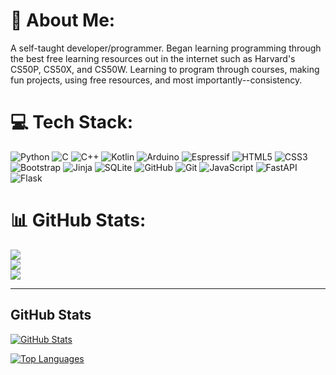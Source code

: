 # 💫 About Me:
A self-taught developer/programmer. Began learning programming through the best free learning resources out in the internet such as Harvard's CS50P, CS50X, and CS50W. Learning to program through courses, making fun projects, using free resources, and most importantly--consistency.


# 💻 Tech Stack:
![Python](https://img.shields.io/badge/python-3670A0?style=for-the-badge&logo=python&logoColor=ffdd54) ![C](https://img.shields.io/badge/c-%2300599C.svg?style=for-the-badge&logo=c&logoColor=white) ![C++](https://img.shields.io/badge/c++-%2300599C.svg?style=for-the-badge&logo=c%2B%2B&logoColor=white) ![Kotlin](https://img.shields.io/badge/kotlin-%237F52FF.svg?style=for-the-badge&logo=kotlin&logoColor=white) ![Arduino](https://img.shields.io/badge/-Arduino-00979D?style=for-the-badge&logo=Arduino&logoColor=white) ![Espressif](https://img.shields.io/badge/espressif-E7352C.svg?style=for-the-badge&logo=espressif&logoColor=white) ![HTML5](https://img.shields.io/badge/html5-%23E34F26.svg?style=for-the-badge&logo=html5&logoColor=white) ![CSS3](https://img.shields.io/badge/css3-%231572B6.svg?style=for-the-badge&logo=css3&logoColor=white) ![Bootstrap](https://img.shields.io/badge/bootstrap-%238511FA.svg?style=for-the-badge&logo=bootstrap&logoColor=white) ![Jinja](https://img.shields.io/badge/jinja-white.svg?style=for-the-badge&logo=jinja&logoColor=black) ![SQLite](https://img.shields.io/badge/sqlite-%2307405e.svg?style=for-the-badge&logo=sqlite&logoColor=white) ![GitHub](https://img.shields.io/badge/github-%23121011.svg?style=for-the-badge&logo=github&logoColor=white) ![Git](https://img.shields.io/badge/git-%23F05033.svg?style=for-the-badge&logo=git&logoColor=white)   ![JavaScript](https://img.shields.io/badge/javascript-%23323330.svg?style=for-the-badge&logo=javascript&logoColor=%23F7DF1E) ![FastAPI](https://img.shields.io/badge/FastAPI-005571?style=for-the-badge&logo=fastapi) ![Flask](https://img.shields.io/badge/flask-%23000.svg?style=for-the-badge&logo=flask&logoColor=white) 
# 📊 GitHub Stats:
![](https://github-readme-stats.vercel.app/api?username=lv1-duck&theme=gruvbox&hide_border=false&include_all_commits=true&count_private=true)<br/>
![](https://nirzak-streak-stats.vercel.app/?user=lv1-duck&theme=gruvbox&hide_border=false)<br/>
![](https://github-readme-stats.vercel.app/api/top-langs/?username=lv1-duck&theme=gruvbox&hide_border=false&include_all_commits=true&count_private=true&layout=compact)

<!-- Proudly created with GPRM ( https://gprm.itsvg.in ) -->


---

## GitHub Stats

[![GitHub Stats](https://github-readme-stats.vercel.app/api?username=lv1-duck&show_icons=true&theme=tokyonight)](https://github.com/lv1-duck)

[![Top Languages](https://github-readme-stats.vercel.app/api/top-langs/?username=lv1-duck&layout=compact&theme=tokyonight)](https://github.com/lv1-duck)


